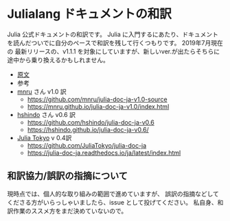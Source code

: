 # Julialang ドキュメントの和訳

Julia 公式ドキュメントの和訳です。
Julia に入門するにあたり、ドキュメントを読んだついでに自分のペースで和訳を残して行くつもりです。
2019年7月現在の 最新リリースの、v1.1.1 を対象にしていますが、新しいver.が出たらそちらに途中から乗り換えるかもしれません。

- [原文](https://docs.julialang.org/en/v1.1/)
- 参考
 - [mnru](https://github.com/mnru) さん v1.0 訳
   - https://github.com/mnru/julia-doc-ja-v1.0-source
   - https://mnru.github.io/julia-doc-ja-v1.0/index.html
 - [hshindo](https://github.com/hshindo) さん v0.6 訳
   - https://github.com/hshindo/julia-doc-ja-v0.6
   - https://hshindo.github.io/julia-doc-ja-v0.6/
 - [Julia Tokyo](http://julia.tokyo/) v 0.4訳
   - https://github.com/JuliaTokyo/julia-doc-ja
   - https://julia-doc-ja.readthedocs.io/ja/latest/index.html


## 和訳協力/誤訳の指摘について

現時点では、個人的な取り組みの範囲で進めていますが、
誤訳の指摘などしてくださる方がいらっしゃいましたら、issue として投げてください。
私自身、和訳作業のススメ方をまだ決めていないので。



